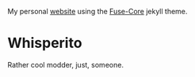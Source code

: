 My personal [website](whisperito.github.io)
using the [Fuse-Core](https://github.com/tsjensen/fuse-core) jekyll theme.

# Whisperito
Rather cool modder, just, someone.
